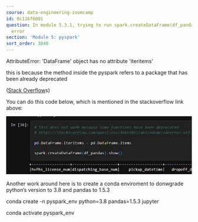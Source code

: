 ```yaml
---
course: data-engineering-zoomcamp
id: 0c116f6001
question: In module 5.3.1, trying to run spark.createDataFrame(df_pandas).show() returns
  error
section: 'Module 5: pyspark'
sort_order: 3840
---
```


AttributeError: 'DataFrame' object has no attribute 'iteritems'

this is because the method inside the pyspark refers to a package that has been already deprecated

([Stack Overflow](https://stackoverflow.com/questions/76404811/attributeerror-dataframe-object-has-no-attribute-iteritem)s)

You can do this code below, which is mentioned in the stackoverflow link above:

![Image](images/data-engineering-zoomcamp/image_91f633ae.png)

Another work around here is to create a conda enviroment to donwgrade python’s version to 3.8 and pandas to 1.5.3

conda create -n pyspark_env python=3.8 pandas=1.5.3 jupyter

conda activate pyspark_env

